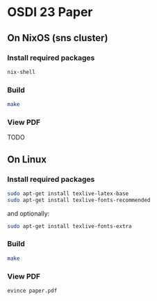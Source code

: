 # OSDI 23 Paper

## On NixOS (sns cluster)

### Install required packages

```sh
nix-shell
```

### Build

```sh
make
```

### View PDF

TODO

## On Linux

### Install required packages

```sh
sudo apt-get install texlive-latex-base
sudo apt-get install texlive-fonts-recommended
```

and optionally:

```sh
sudo apt-get install texlive-fonts-extra
```

### Build

```sh
make
```

### View PDF

```sh
evince paper.pdf
```
